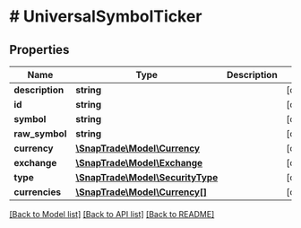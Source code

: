 # # UniversalSymbolTicker

## Properties

Name | Type | Description | Notes
------------ | ------------- | ------------- | -------------
**description** | **string** |  | [optional]
**id** | **string** |  | [optional]
**symbol** | **string** |  | [optional]
**raw_symbol** | **string** |  | [optional]
**currency** | [**\SnapTrade\Model\Currency**](Currency.md) |  | [optional]
**exchange** | [**\SnapTrade\Model\Exchange**](Exchange.md) |  | [optional]
**type** | [**\SnapTrade\Model\SecurityType**](SecurityType.md) |  | [optional]
**currencies** | [**\SnapTrade\Model\Currency[]**](Currency.md) |  | [optional]

[[Back to Model list]](../../README.md#models) [[Back to API list]](../../README.md#endpoints) [[Back to README]](../../README.md)
